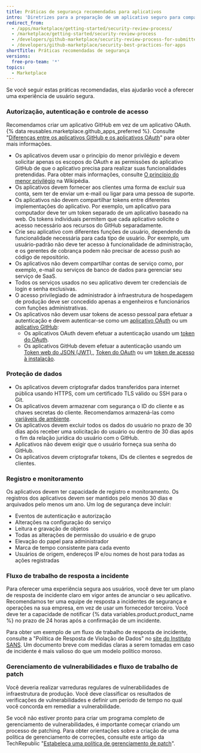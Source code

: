 ```yaml
---
title: Práticas de segurança recomendadas para aplicativos
intro: 'Diretrizes para a preparação de um aplicativo seguro para compartilhar em {% data variables.product.prodname_marketplace %}.'
redirect_from:
  - /apps/marketplace/getting-started/security-review-process/
  - /marketplace/getting-started/security-review-process
  - /developers/github-marketplace/security-review-process-for-submitted-apps
  - /developers/github-marketplace/security-best-practices-for-apps
shortTitle: Práticas recomendadas de segurança
versions:
  free-pro-team: '*'
topics:
  - Marketplace
---
```


Se você seguir estas práticas recomendadas, elas ajudarão você a oferecer uma experiência de usuário segura.

### Autorização, autenticação e controle de acesso

Recomendamos criar um aplicativo GitHub em vez de um aplicativo OAuth. {% data reusables.marketplace.github_apps_preferred %}. Consulte "[Diferenças entre os aplicativos GitHub e os aplicativos OAuth](/apps/differences-between-apps/)" para obter mais informações.
- Os aplicativos devem usar o princípio do menor privilégio e devem solicitar apenas os escopos do OAuth e as permissões do aplicativo GitHub de que o aplicativo precisa para realizar suas funcionalidades pretendidas. Para obter mais informações, consulte [O princípio do menor privilégio](https://en.wikipedia.org/wiki/Principle_of_least_privilege) na Wikipédia.
- Os aplicativos devem fornecer aos clientes uma forma de excluir sua conta, sem ter de enviar um e-mail ou ligar para uma pessoa de suporte.
- Os aplicativos não devem compartilhar tokens entre diferentes implementações do aplicativo. Por exemplo, um aplicativo para computador deve ter um token separado de um aplicativo baseado na web. Os tokens individuais permitem que cada aplicativo solicite o acesso necessário aos recursos do GitHub separadamente.
- Crie seu aplicativo com diferentes funções de usuário, dependendo da funcionalidade necessária para cada tipo de usuário. Por exemplo, um usuário-padrão não deve ter acesso à funcionalidade de administração, e os gerentes de cobrança podem não precisar de acesso push ao código de repositório.
- Os aplicativos não devem compartilhar contas de serviço como, por exemplo, e-mail ou serviços de banco de dados para gerenciar seu serviço de SaaS.
- Todos os serviços usados no seu aplicativo devem ter credenciais de login e senha exclusivas.
- O acesso privilegiado de administrador à infraestrutura de hospedagem de produção deve ser concedido apenas a engenheiros e funcionários com funções administrativas.
- Os aplicativos não devem usar tokens de acesso pessoal para efetuar a autenticação e devem autenticar-se como um [aplicativo OAuth](/apps/about-apps/#about-oauth-apps) ou um [aplicativo GitHub](/apps/about-apps/#about-github-apps):
  - Os aplicativos OAuth devem efetuar a autenticação usando um [token do OAuth](/apps/building-oauth-apps/authorizing-oauth-apps/).
  - Os aplicativos GitHub devem efetuar a autenticação usando um [Token web do JSON (JWT)](/apps/building-github-apps/authenticating-with-github-apps/#authenticating-as-a-github-app),, [Token do OAuth](/apps/building-github-apps/identifying-and-authorizing-users-for-github-apps/) ou um [token de acesso à instalação](/apps/building-github-apps/authenticating-with-github-apps/#authenticating-as-an-installation).

### Proteção de dados

- Os aplicativos devem criptografar dados transferidos para internet pública usando HTTPS, com um certificado TLS válido ou SSH para o Git.
- Os aplicativos devem armazenar com segurança o ID do cliente e as chaves secretas do cliente. Recomendamos armazená-las como [variáveis de ambiente](http://en.wikipedia.org/wiki/Environment_variable#Getting_and_setting_environment_variables).
- Os aplicativos devem excluir todos os dados do usuário no prazo de 30 dias após receber uma solicitação do usuário ou dentro de 30 dias após o fim da relação jurídica do usuário com o GitHub.
- Aplicativos não devem exigir que o usuário forneça sua senha do GitHub.
- Os aplicativos devem criptografar tokens, IDs de clientes e segredos de clientes.

### Registro e monitoramento

Os aplicativos devem ter capacidade de registro e monitoramento. Os registros dos aplicativos devem ser mantidos pelo menos 30 dias e arquivados pelo menos um ano. Um log de segurança deve incluir:

- Eventos de autenticação e autorização
- Alterações na configuração do serviço
- Leitura e gravação de objetos
- Todas as alterações de permissão do usuário e de grupo
- Elevação do papel para administrador
- Marca de tempo consistente para cada evento
- Usuários de origem, endereços IP e/ou nomes de host para todas as ações registradas

### Fluxo de trabalho de resposta a incidente

Para oferecer uma experiência segura aos usuários, você deve ter um plano de resposta de incidente claro em vigor antes de anunciar o seu aplicativo. Recomendamos ter uma equipe de resposta a incidentes de segurança e operações na sua empresa, em vez de usar um fornecedor terceiro. Você deve ter a capacidade de notificar {% data variables.product.product_name %} no prazo de 24 horas após a confirmação de um incidente.

Para obter um exemplo de um fluxo de trabalho de resposta de incidente, consulte a "Política de Resposta de Violação de Dados" no [site do Instituto SANS](https://www.sans.org/information-security-policy/). Um documento breve com medidas claras a serem tomadas em caso de incidente é mais valioso do que um modelo político moroso.

### Gerenciamento de vulnerabilidades e fluxo de trabalho de patch

Você deveria realizar varreduras regulares de vulnerabilidades de infraestrutura de produção. Você deve classificar os resultados de verificações de vulnerabilidades e definir um período de tempo no qual você concorda em remediar a vulnerabilidade.

Se você não estiver pronto para criar um programa completo de gerenciamento de vulnerabilidades, é importante começar criando um processo de patching. Para obter orientações sobre a criação de uma política de gerenciamento de correções, consulte este artigo da TechRepublic "[Estabeleça uma política de gerenciamento de patch](https://www.techrepublic.com/blog/it-security/establish-a-patch-management-policy-87756/)".
